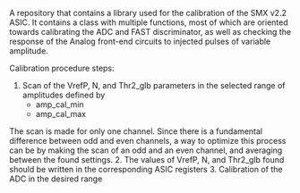 A repository that contains a library used for the calibration of the SMX v2.2 ASIC.
It contains a class with multiple functions, most of which are oriented towards calibrating the ADC and FAST discriminator, as well as checking the response of the Analog front-end circuits to injected pulses of variable amplitude.

Calibration procedure steps:
1. Scan of the VrefP, N, and Thr2_glb parameters in the selected range of amplitudes defined by
     - amp_cal_min
     - amp_cal_max
       
The scan is made for only one channel. Since there is a fundamental difference between odd and even channels, a way to optimize this process can be by making the scan of an odd and an even channel, and averaging between the found settings.
2. The values of VrefP, N, and Thr2_glb found should be written in the corresponding ASIC registers
3. Calibration of the ADC in the desired range
   

